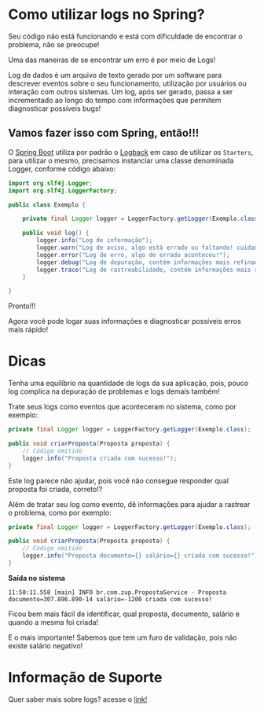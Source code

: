# Como utilizar logs no Spring?

Seu código não está funcionando e está com dificuldade de encontrar o problema, não se preocupe!

Uma das maneiras de se encontrar um erro é por meio de Logs!

Log de dados é um arquivo de texto gerado por um software para descrever eventos sobre o seu funcionamento, 
utilização por usuários ou interação com outros sistemas. Um log, após ser gerado, passa a ser incrementado ao 
longo do tempo com informações que permitem diagnosticar possíveis bugs!

## Vamos fazer isso com Spring, então!!!

O [Spring Boot](https://docs.spring.io/spring-boot/docs/current/reference/html/spring-boot-features.html#boot-features-logging) 
utiliza por padrão o [Logback](http://logback.qos.ch/) em caso de utilizar os `Starters`, para utilizar o mesmo, 
precisamos instanciar uma classe denominada Logger, conforme código abaixo:

```java
import org.slf4j.Logger;
import org.slf4j.LoggerFactory;

public class Exemplo {

    private final Logger logger = LoggerFactory.getLogger(Exemplo.class);

    public void log() {
        logger.info("Log de informação");
        logger.warn("Log de aviso, algo está errado ou faltando! cuidado!");
        logger.error("Log de erro, algo de errado aconteceu!");
        logger.debug("Log de depuração, contém informações mais refinadas, que são mais úteis para depurar um aplicativo");
        logger.trace("Log de rastreabilidade, contém informações mais refinadas do que o DEBUG");
    }

}
```

Pronto!!!

Agora você pode logar suas informações e diagnosticar possíveis erros mais rápido!

# Dicas

Tenha uma equilíbrio na quantidade de logs da sua aplicação, pois, pouco log complica na depuração de problemas e logs 
demais também!

Trate seus logs como eventos que aconteceram no sistema, como por exemplo:

```java
private final Logger logger = LoggerFactory.getLogger(Exemplo.class);

public void criarProposta(Proposta proposta) {
    // Código omitido
    logger.info("Proposta criada com sucesso!");
}
```

Este log parece não ajudar, pois você não consegue responder qual proposta foi criada, correto!?

Além de tratar seu log como evento, dê informações para ajudar a rastrear o problema, como por exemplo:

```java
private final Logger logger = LoggerFactory.getLogger(Exemplo.class);

public void criarProposta(Proposta proposta) {
    // Código omitido
    logger.info("Proposta documento={} salário={} criada com sucesso!", proposta.getDocumento(), proposta.getSalario());
}
```

**Saída no sistema**

```
11:50:11.558 [main] INFO br.com.zup.PropostaService - Proposta documento=307.896.890-14 salário=-1200 criada com sucesso!
```

Ficou bem mais fácil de identificar, qual proposta, documento, salário e quando a mesma foi criada!

E o mais importante! Sabemos que tem um furo de validação, pois não existe salário negativo!

# Informação de Suporte

Quer saber mais sobre logs? acesse o [link!](https://docs.spring.io/spring-boot/docs/current/reference/html/spring-boot-features.html#boot-features-logging)